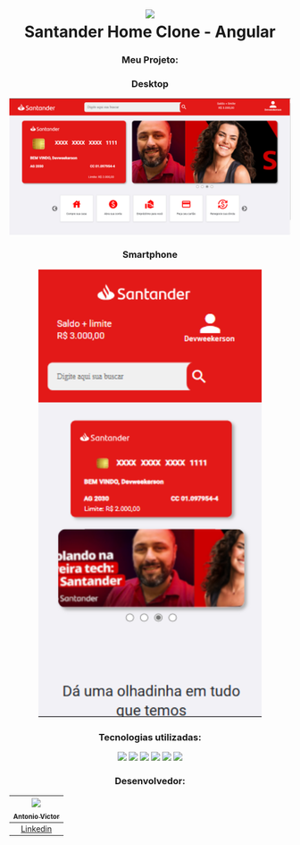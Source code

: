 <div align="center">

<h1 align="center">
 <img src="https://user-images.githubusercontent.com/45159366/101415619-1b103500-389d-11eb-83f8-74f87abf5eaf.png">
  <br />
  Santander Home Clone - Angular
</h1>
 
 ### Meu Projeto:

<div align="center">
  <h3>Desktop</h3>
  	<a href="#">
      <img src=".github/assets/read.PNG" width="1200" alt="preview" />
  	</a>
    <h3>Smartphone</h3>
  <a href="#">
      <img src=".github/assets/dio2.PNG" width="400" height="800" alt="preview" />
  </a>
</div>

### Tecnologias utilizadas: 

<div>
<img src="https://img.shields.io/badge/HTML5-E34F26?style=for-the-badge&logo=html5&logoColor=white">
<img src="https://img.shields.io/badge/CSS3-1572B6?style=for-the-badge&logo=css3&logoColor=white">
<img src="https://img.shields.io/badge/JavaScript-323330?style=for-the-badge&logo=javascript&logoColor=F7DF1E">
<img src="https://img.shields.io/badge/Node.js-43853D?style=for-the-badge&logo=node.js&logoColor=white">
<img src="https://img.shields.io/badge/bootstrap-20232A?style=for-the-badge&logo=bootstrap&logoColor=61DAFB">
<img src="https://img.shields.io/badge/Angular-E34F26?style=for-the-badge&logo=angular&logoColor=white">
  </div>

 
### Desenvolvedor:

<div align="left">

| [<img src="https://avatars.githubusercontent.com/u/118532595?s=100&u=c9da9f4492a980cf59a1071bbbd345c8e7c123b8&v=4"><br><sub>Antonio Victor</sub>](https://github.com/antoniovictor2k) |
| :---------------------------------------------------------------------------------------------------------------------------------------: |
|                                             [Linkedin](https://www.linkedin.com/in/antonio-victor-pereira-severiano-0aa170169/)                                             |

</div>
